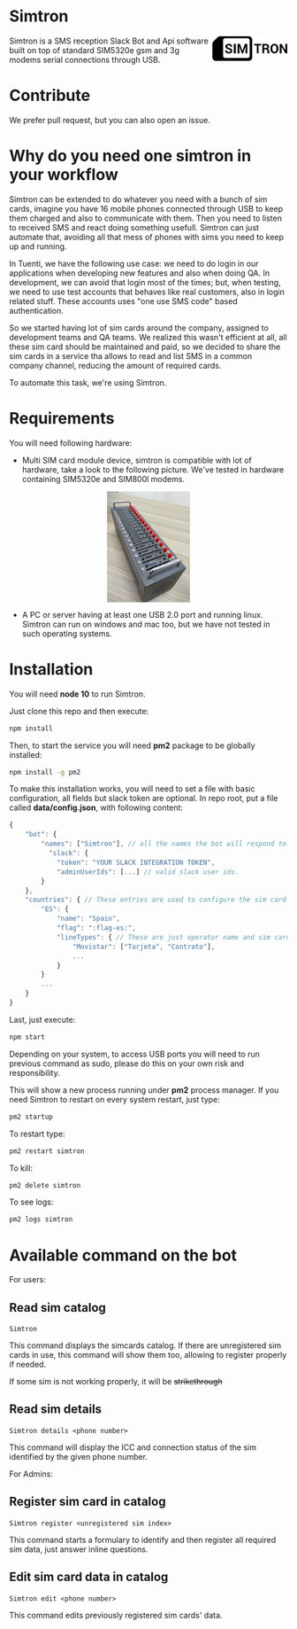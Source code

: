 # Simtron

<p>
  <img align="right" height="45" src="simtrnLogo.png">
  Simtron is a SMS reception Slack Bot and Api software built on top of standard SIM5320e gsm and 3g modems serial connections through USB.
</p>

# Contribute

We prefer pull request, but you can also open an issue.

# Why do you need one simtron in your workflow

Simtron can be extended to do whatever you need with a bunch of sim cards, imagine you have 16 mobile phones connected through USB to keep them charged and also to communicate with them. Then you need to listen to received SMS and react doing something usefull. Simtron can just automate that, avoiding all that mess of phones with sims you need to keep up and running.

In Tuenti, we have the following use case: we need to do login in our applications when developing new features and also when doing QA. In development, we can avoid that login most of the times; but, when testing, we need to use test accounts that behaves like real customers, also in login related stuff. These accounts uses "one use SMS code" based authentication.

So we started having lot of sim cards around the company, assigned to development teams and QA teams. We realized this wasn't efficient at all, all these sim card should be maintained and paid, so we decided to share the sim cards in a service tha allows to read and list SMS in a common company channel, reducing the amount of required cards.

To automate this task, we're using Simtron.

# Requirements

You will need following hardware:

- Multi SIM card module device, simtron is compatible with lot of hardware, take a look to the following picture. We've tested in hardware containing SIM5320e and SIM800l modems.

<p align="center">
  <img align="center" height="200" src="sim5320emultimodem.jpg">
</p>

- A PC or server having at least one USB 2.0 port and running linux. Simtron can run on windows and mac too, but we have not tested in such operating systems.

# Installation

You will need **node 10** to run Simtron.

Just clone this repo and then execute:

```bash
npm install
```
Then, to start the service you will need **pm2** package to be globally installed:

```bash
npm install -g pm2
```

To make this installation works, you will need to set a file with basic configuration, all fields but slack token are optional. In repo root, put a file called **data/config.json**, with following content:

```javascript
{
    "bot": {
        "names": ["Simtron"], // all the names the bot will respond to.
    	  "slack": {
            "token": "YOUR SLACK INTEGRATION TOKEN",
            "adminUserIds": [...] // valid slack user ids.
        }
    },
    "countries": { // These entries are used to configure the sim card catalog, organized by country and operator.
        "ES": {
            "name": "Spain",
            "flag": ":flag-es:",
            "lineTypes": { // These are just operator name and sim card classification
                "Movistar": ["Tarjeta", "Contrato"],
                ...
            }
        }
        ...
    }
}
```

Last, just execute:

```bash
npm start
```

Depending on your system, to access USB ports you will need to run previous command as sudo, please do this on your own risk and responsibility.

This will show a new process running under **pm2** process manager. If you need Simtron to restart on every system restart, just type:

```bash
pm2 startup
```
To restart type:

```bash
pm2 restart simtron
```
To kill:

```bash
pm2 delete simtron
```

To see logs:

```bash
pm2 logs simtron
```

# Available command on the bot

For users:

## Read sim catalog

```
Simtron
```

This command displays the simcards catalog. If there are unregistered sim cards in use, this command will show them too, allowing to register properly if needed.

If some sim is not working properly, it will be ~~strikethrough~~

## Read sim details

```
Simtron details <phone number>
```

This command will display the ICC and connection status of the sim identified by the given phone number.

For Admins:

## Register sim card in catalog

```
Simtron register <unregistered sim index>
```

This command starts a formulary to identify and then register all required sim data, just answer inline questions.

## Edit sim card data in catalog

```
Simtron edit <phone number>
```

This command edits previously registered sim cards' data.
